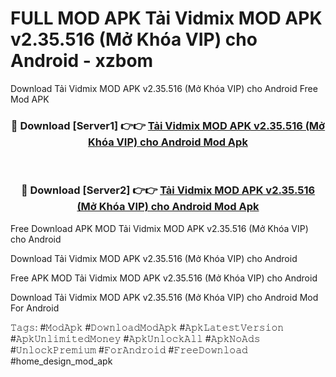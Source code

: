 # FULL MOD APK Tải Vidmix MOD APK v2.35.516 (Mở Khóa VIP) cho Android - xzbom
Download Tải Vidmix MOD APK v2.35.516 (Mở Khóa VIP) cho Android Free Mod APK

<div align="center">
<h3>🔴 Download [Server1] 👉👉 <a href="https://apk-comot.site?title=Tải_Vidmix_MOD_APK_v2.35.516_(Mở_Khóa_VIP)_cho_Android">Tải Vidmix MOD APK v2.35.516 (Mở Khóa VIP) cho Android Mod Apk</a></h3><br>

<h3>🔴 Download [Server2] 👉👉 <a href="https://apk-comot.site?title=Tải_Vidmix_MOD_APK_v2.35.516_(Mở_Khóa_VIP)_cho_Android">Tải Vidmix MOD APK v2.35.516 (Mở Khóa VIP) cho Android Mod Apk</a></h3>
</div>


Free Download APK MOD Tải Vidmix MOD APK v2.35.516 (Mở Khóa VIP) cho Android

Download Tải Vidmix MOD APK v2.35.516 (Mở Khóa VIP) cho Android 

Free APK MOD Tải Vidmix MOD APK v2.35.516 (Mở Khóa VIP) cho Android 

Download Tải Vidmix MOD APK v2.35.516 (Mở Khóa VIP) cho Android Mod For Android

𝚃𝚊𝚐𝚜: #𝙼𝚘𝚍𝙰𝚙𝚔 #𝙳𝚘𝚠𝚗𝚕𝚘𝚊𝚍𝙼𝚘𝚍𝙰𝚙𝚔 #𝙰𝚙𝚔𝙻𝚊𝚝𝚎𝚜𝚝𝚅𝚎𝚛𝚜𝚒𝚘𝚗 #𝙰𝚙𝚔𝚄𝚗𝚕𝚒𝚖𝚒𝚝𝚎𝚍𝙼𝚘𝚗𝚎𝚢 #𝙰𝚙𝚔𝚄𝚗𝚕𝚘𝚌𝚔𝙰𝚕𝚕 #𝙰𝚙𝚔𝙽𝚘𝙰𝚍𝚜 #𝚄𝚗𝚕𝚘𝚌𝚔𝙿𝚛𝚎𝚖𝚒𝚞𝚖 #𝙵𝚘𝚛𝙰𝚗𝚍𝚛𝚘𝚒𝚍 #𝙵𝚛𝚎𝚎𝙳𝚘𝚠𝚗𝚕𝚘𝚊𝚍 #home_design_mod_apk